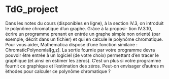 # TdG_project
Dans les notes du cours (disponibles en ligne), à la section IV.3, on introduit le polynôme chromatique d’un graphe. Grâce à la proposi- tion IV.3.10,  écrire un programme prenant en entrée un graphe simple non orienté (par exemple, décrit dans un fichier) et qui en calcule le polynôme chromatique. Pour vous aider, Mathematica dispose d’une fonction similaire : ChromaticPolynomial[g,z]. La sortie fournie par votre programme devra pouvoir être entrée à un logiciel (de votre choix) permettant d’en tracer le graphique (et ainsi en estimer les zéros). C’est un plus si votre programme fournit ce graphique et l’estimation des zéros. Peut-on envisager d’autres m ́ethodes pour calculer ce polynôme chromatique ?
